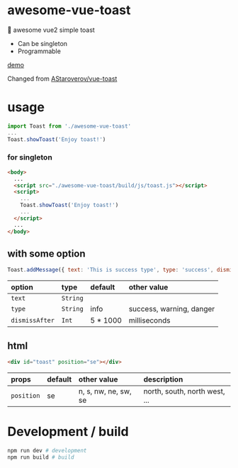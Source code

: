 # awesome-vue-toast
🚀 awesome vue2 simple toast

* Can be singleton
* Programmable

[demo](https://hiyali.github.io/awesome-vue-toast)

Changed from [AStaroverov/vue-toast](https://github.com/AStaroverov/vue-toast)

# usage
```javascript
import Toast from './awesome-vue-toast'
...
Toast.showToast('Enjoy toast!')
```

### for singleton
```html
<body>
  ...
  <script src="./awesome-vue-toast/build/js/toast.js"></script>
  <script>
    ...
    Toast.showToast('Enjoy toast!')
    ...
  </script>
  ...
</body>
```

## with some option
```javascript
Toast.addMessage({ text: 'This is success type', type: 'success', dismissAfter: 3 * 1000 })
```

| option         | type       |  default    | other value    |
| :------------- | :--------- | :------------ | :----------- |
| `text`         | `String`   |               |              |
| `type`         | `String`   | info          | success, warning, danger |
| `dismissAfter` | `Int`      | 5 * 1000      | milliseconds |

## html
```html
<div id="toast" position="se"></div>
```

| props         | default    | other value    | description    |
| :------------ | :--------- | :------------- | :------------- |
| `position`    | se         | n, s, nw, ne, sw, se | north, south, north west, ... |

# Development / build
```bash
npm run dev # development
npm run build # build
```
